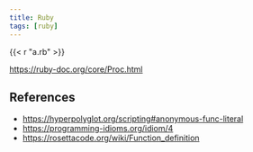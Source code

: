 ```yaml
---
title: Ruby
tags: [ruby]
---
```


{{< r "a.rb" >}}

<https://ruby-doc.org/core/Proc.html>

## References

- <https://hyperpolyglot.org/scripting#anonymous-func-literal>
- <https://programming-idioms.org/idiom/4>
- <https://rosettacode.org/wiki/Function_definition>
